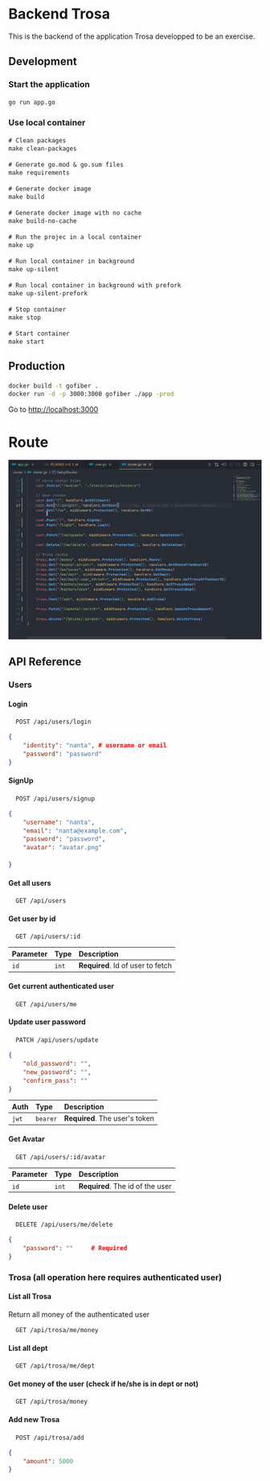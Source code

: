 # Backend Trosa

This is the backend of the application Trosa developped to be an exercise.

## Development

### Start the application

```bash
go run app.go
```

### Use local container

```
# Clean packages
make clean-packages

# Generate go.mod & go.sum files
make requirements

# Generate docker image
make build

# Generate docker image with no cache
make build-no-cache

# Run the projec in a local container
make up

# Run local container in background
make up-silent

# Run local container in background with prefork
make up-silent-prefork

# Stop container
make stop

# Start container
make start
```

## Production

```bash
docker build -t gofiber .
docker run -d -p 3000:3000 gofiber ./app -prod
```

Go to <http://localhost:3000>

# Route

![route](route.png)

## API Reference

### Users

#### Login

```http
  POST /api/users/login
```

```json
{
    "identity": "nanta", # username or email
    "password": "password"
}
```

#### SignUp

```http
  POST /api/users/signup
```

```json
{
    "username": "nanta",
    "email": "nanta@example.com",
    "password": "password",
    "avatar": "avatar.png"

}
```

#### Get all users

```http
  GET /api/users
```

#### Get user by id

```http
  GET /api/users/:id
```

| Parameter | Type     | Description                       |
| :-------- | :------- | :-------------------------------- |
| `id`      | `int` | **Required**. Id of user to fetch |

#### Get current authenticated user

```http
  GET /api/users/me
```

#### Update user password

```http
  PATCH /api/users/update
```

```json
{
    "old_password": "",
    "new_password": "",
    "confirm_pass": ""
}
```

| Auth | Type     | Description                       |
| :-------- | :------- | :-------------------------------- |
| `jwt`      | `bearer` | **Required**. The user's token |

#### Get Avatar

```http
  GET /api/users/:id/avatar
```

| Parameter | Type     | Description                       |
| :-------- | :------- | :-------------------------------- |
| `id`      | `int` | **Required**. The id of the user |

#### Delete user

 ```http
   DELETE /api/users/me/delete
 ```

 ```json
 {
     "password": ""     # Required
 }
 ```

### Trosa (all operation here requires authenticated user)

#### List all Trosa

Return all money of the authenticated user

```http
  GET /api/trosa/me/money
```

#### List all dept

```http
  GET /api/trosa/me/dept
```

#### Get money of the user (check if he/she is in dept or not)

```http
  GET /api/trosa/money
```

#### Add new Trosa

```http
  POST /api/trosa/add
```

```json
{
    "amount": 5000
}
```
